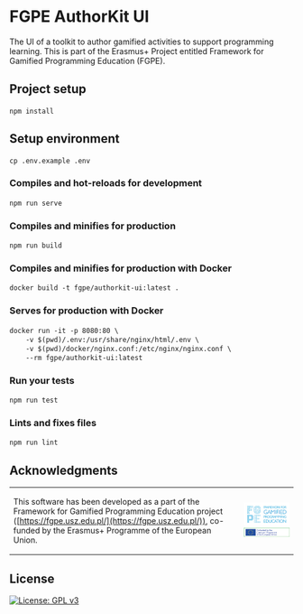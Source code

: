 # FGPE AuthorKit UI

The UI of a toolkit to author gamified activities to support programming learning. This is part of the Erasmus+ Project entitled Framework for Gamified Programming Education (FGPE).

## Project setup
```
npm install
```

## Setup environment
```
cp .env.example .env
```

### Compiles and hot-reloads for development
```
npm run serve
```

### Compiles and minifies for production
```
npm run build
```

### Compiles and minifies for production with Docker
```
docker build -t fgpe/authorkit-ui:latest .
```

### Serves for production with Docker
```
docker run -it -p 8080:80 \
    -v $(pwd)/.env:/usr/share/nginx/html/.env \
    -v $(pwd)/docker/nginx.conf:/etc/nginx/nginx.conf \
    --rm fgpe/authorkit-ui:latest
```

### Run your tests
```
npm run test
```

### Lints and fixes files
```
npm run lint
```

## Acknowledgments

<table cellspacing="0" cellpadding="0" border=0>
<tr border=0>
<td border=0>

This software has been developed as a part of the Framework for Gamified Programming Education project ([https://fgpe.usz.edu.pl/](https://fgpe.usz.edu.pl/)), co-funded by the Erasmus+ Programme of the European Union.

</td>
<td border=0>

![Framework for Gamified Programming Education project](docs/logo_FGPE.jpg) ![Erasmus+](docs/logo_erasmus.jpg)

</td>
</tr>
</table>

## License

[![License: GPL v3](https://img.shields.io/badge/License-GPLv3-blue.svg)](https://www.gnu.org/licenses/gpl-3.0)

